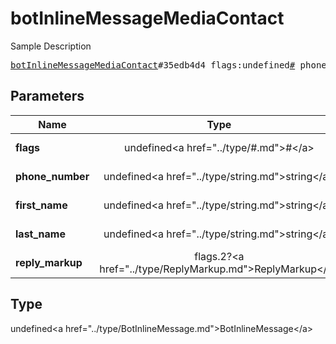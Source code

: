 # botInlineMessageMediaContact

Sample Description

<pre>
<a href="../constructor/botInlineMessageMediaContact.md">botInlineMessageMediaContact</a>#35edb4d4 flags:undefined<a href="../type/#.md">#</a> phone_number:undefined<a href="../type/string.md">string</a> first_name:undefined<a href="../type/string.md">string</a> last_name:undefined<a href="../type/string.md">string</a> reply_markup:flags.2?<a href="../type/ReplyMarkup.md">ReplyMarkup</a> = undefined<a href="../type/BotInlineMessage.md">BotInlineMessage</a>;
</pre>

## Parameters

| Name | Type | Description |
|------|:----:|-------------|
| **flags** | undefined&lt;a href=&#34;../type/#.md&#34;&gt;#&lt;/a&gt; | Param description |
| **phone_number** | undefined&lt;a href=&#34;../type/string.md&#34;&gt;string&lt;/a&gt; | Param description |
| **first_name** | undefined&lt;a href=&#34;../type/string.md&#34;&gt;string&lt;/a&gt; | Param description |
| **last_name** | undefined&lt;a href=&#34;../type/string.md&#34;&gt;string&lt;/a&gt; | Param description |
| **reply_markup** | flags.2?&lt;a href=&#34;../type/ReplyMarkup.md&#34;&gt;ReplyMarkup&lt;/a&gt; | Param description |

## Type

undefined&lt;a href=&#34;../type/BotInlineMessage.md&#34;&gt;BotInlineMessage&lt;/a&gt;
